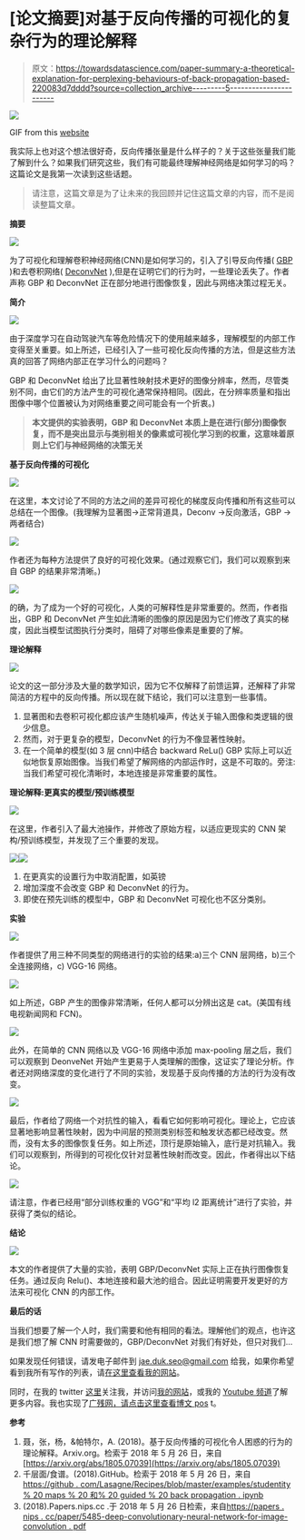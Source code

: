# [论文摘要]对基于反向传播的可视化的复杂行为的理论解释

> 原文：<https://towardsdatascience.com/paper-summary-a-theoretical-explanation-for-perplexing-behaviours-of-back-propagation-based-220083d7dddd?source=collection_archive---------5----------------------->

![](img/70570ed6931db521a4503b3abee4ef7f.png)

GIF from this [website](https://giphy.com/gifs/lauren-pelc-mcarthur-l0HlKlRMBvdzAFYYM)

我实际上也对这个想法很好奇，反向传播张量是什么样子的？关于这些张量我们能了解到什么？如果我们研究这些，我们有可能最终理解神经网络是如何学习的吗？这篇论文是我第一次读到这些话题。

> 请注意，这篇文章是为了让未来的我回顾并记住这篇文章的内容，而不是阅读整篇文章。

**摘要**

![](img/465b8269d5b0660236745d333dc4fefb.png)

为了可视化和理解卷积神经网络(CNN)是如何学习的，引入了引导反向传播( [GBP](https://github.com/Lasagne/Recipes/blob/master/examples/Saliency%20Maps%20and%20Guided%20Backpropagation.ipynb) )和去卷积网络( [DeconvNet](https://papers.nips.cc/paper/5485-deep-convolutional-neural-network-for-image-deconvolution.pdf) ),但是在证明它们的行为时，一些理论丢失了。作者声称 GBP 和 DeconvNet 正在部分地进行图像恢复，因此与网络决策过程无关。

**简介**

![](img/6007621a2a89dd5bf1e1926b6925def4.png)

由于深度学习在自动驾驶汽车等危险情况下的使用越来越多，理解模型的内部工作变得至关重要。如上所述，已经引入了一些可视化反向传播的方法，但是这些方法真的回答了网络内部正在学习什么的问题吗？

GBP 和 DeconvNet 给出了比显著性映射技术更好的图像分辨率，然而，尽管类别不同，由它们的方法产生的可视化通常保持相同。(因此，在分辨率质量和指出图像中哪个位置被认为对网络重要之间可能会有一个折衷。)

> **本文提供的实验表明，GBP 和 DeconvNet 本质上是在进行(部分)图像恢复，而不是突出显示与类别相关的像素或可视化学习到的权重，这意味着原则上它们与神经网络的决策无关**

**基于反向传播的可视化**

![](img/299fb3df219a409e6bc2fd292b5ce875.png)

在这里，本文讨论了不同的方法之间的差异可视化的梯度反向传播和所有这些可以总结在一个图像。(我理解为显著图→正常背道具，Deconv →反向激活，GBP →两者结合)

![](img/23275a1d6063aa392b7e0c7b2c04836e.png)

作者还为每种方法提供了良好的可视化效果。(通过观察它们，我们可以观察到来自 GBP 的结果非常清晰。)

![](img/4fc2c760373ca9e38b6fa9b6de653886.png)

的确，为了成为一个好的可视化，人类的可解释性是非常重要的。然而，作者指出，GBP 和 DeconvNet 产生如此清晰的图像的原因是因为它们修改了真实的梯度，因此当模型试图执行分类时，阻碍了对哪些像素是重要的了解。

**理论解释**

![](img/ac37f7fb085e52d3cb91fe55f7da1eba.png)

论文的这一部分涉及大量的数学知识，因为它不仅解释了前馈运算，还解释了非常简洁的方程中的反向传播。所以现在就下结论，我们可以注意到一些事情。

1.  显著图和去卷积可视化都应该产生随机噪声，传达关于输入图像和类逻辑的很少信息。
2.  然而，对于更复杂的模型，DeconvNet 的行为不像显著性映射。
3.  在一个简单的模型(如 3 层 cnn)中结合 backward ReLu() GBP 实际上可以近似地恢复原始图像。当我们希望了解网络的内部运作时，这是不可取的。旁注:当我们希望可视化清晰时，本地连接是非常重要的属性。

**理论解释:更真实的模型/预训练模型**

![](img/324dec5c0ceee2a3018b180fa862567e.png)

在这里，作者引入了最大池操作，并修改了原始方程，以适应更现实的 CNN 架构/预训练模型，并发现了三个重要的发现。

![](img/8c9806808c0263e379ea29e0cc34cf30.png)![](img/5bc3f0384faca823b4532f107a1261df.png)

1.  在更真实的设置行为中取消配置，如英镑
2.  增加深度不会改变 GBP 和 DeconvNet 的行为。
3.  即使在预先训练的模型中，GBP 和 DeconvNet 可视化也不区分类别。

**实验**

![](img/a63402324316c24c03d0cb307c0ab8b7.png)

作者提供了用三种不同类型的网络进行的实验的结果:a)三个 CNN 层网络，b)三个全连接网络，c) VGG-16 网络。

![](img/0677af161e50c1dc53c5639d099300e4.png)

如上所述，GBP 产生的图像非常清晰，任何人都可以分辨出这是 cat。(美国有线电视新闻网和 FCN)。

![](img/6439cdc0b6d14253494da72eb0f99cd4.png)

此外，在简单的 CNN 网络以及 VGG-16 网络中添加 max-pooling 层之后，我们可以观察到 DeonveNet 开始产生更易于人类理解的图像，这证实了理论分析。作者还对网络深度的变化进行了不同的实验，发现基于反向传播的方法的行为没有改变。

![](img/985f2cd895cb0e31662f4a2036e86930.png)

最后，作者给了网络一个对抗性的输入，看看它如何影响可视化。理论上，它应该显著地影响显著性映射，因为中间层的预测类别标签和触发状态都已经改变。然而，没有太多的图像恢复任务。如上所述，顶行是原始输入，底行是对抗输入。我们可以观察到，所得到的可视化仅针对显著性映射而改变。因此，作者得出以下结论。

![](img/4fbabdf1648fe1c4bb544cf54415283f.png)

请注意，作者已经用“部分训练权重的 VGG”和“平均 l2 距离统计”进行了实验，并获得了类似的结论。

**结论**

![](img/75aa2042fbb245ebe757ee3d43950b51.png)

本文的作者提供了大量的实验，表明 GBP/DeconvNet 实际上正在执行图像恢复任务。通过反向 Relu()、本地连接和最大池的组合。因此证明需要开发更好的方法来可视化 CNN 的内部工作。

**最后的话**

当我们想要了解一个人时，我们需要和他有相同的看法。理解他们的观点，也许这是我们想了解 CNN 时需要做的，GBP/DeconvNet 对我们有好处，但只对我们…

如果发现任何错误，请发电子邮件到 jae.duk.seo@gmail.com 给我，如果你希望看到我所有写作的列表，请[在这里查看我的网站](https://jaedukseo.me/)。

同时，在我的 twitter [这里](https://twitter.com/JaeDukSeo)关注我，并访问[我的网站](https://jaedukseo.me/)，或我的 [Youtube 频道](https://www.youtube.com/c/JaeDukSeo)了解更多内容。我也实现了[广残网，请点击这里查看博文 pos](https://medium.com/@SeoJaeDuk/wide-residual-networks-with-interactive-code-5e190f8f25ec) t。

**参考**

1.  聂，张，杨，&帕特尔，A. (2018)。基于反向传播的可视化令人困惑的行为的理论解释。Arxiv.org。检索于 2018 年 5 月 26 日，来自[https://arxiv.org/abs/1805.07039](https://arxiv.org/abs/1805.07039)
2.  千层面/食谱。(2018).GitHub。检索于 2018 年 5 月 26 日，来自[https://github . com/Lasagne/Recipes/blob/master/examples/studentity % 20 maps % 20 和% 20 guided % 20 back propagation . ipynb](https://github.com/Lasagne/Recipes/blob/master/examples/Saliency%20Maps%20and%20Guided%20Backpropagation.ipynb)
3.  (2018).Papers.nips.cc .于 2018 年 5 月 26 日检索，来自[https://papers . nips . cc/paper/5485-deep-convolutionary-neural-network-for-image-convolution . pdf](https://papers.nips.cc/paper/5485-deep-convolutional-neural-network-for-image-deconvolution.pdf)